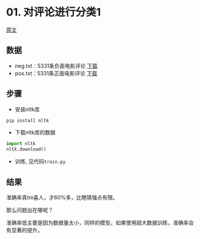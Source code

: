# 01. 对评论进行分类1

[原文](http://blog.topspeedsnail.com/archives/10399)

## 数据

* neg.txt：5331条负面电影评论 [下载](http://blog.topspeedsnail.com/wp-content/uploads/2016/11/neg.txt)
* pos.txt：5331条正面电影评论 [下载](http://blog.topspeedsnail.com/wp-content/uploads/2016/11/pos.txt)

## 步骤

* 安装nltk库

``` bash
pip install nltk
```

* 下载nltk库的数据

``` python
import nltk
nltk.download()
```

* 训练, 见代码`train.py`

## 结果

准确率真tm喜人，才60%多，比瞎猜强点有限。

那么问题出在哪呢？

准确率低主要是因为数据量太小，同样的模型，如果使用超大数据训练，准确率会有显著的提升。
